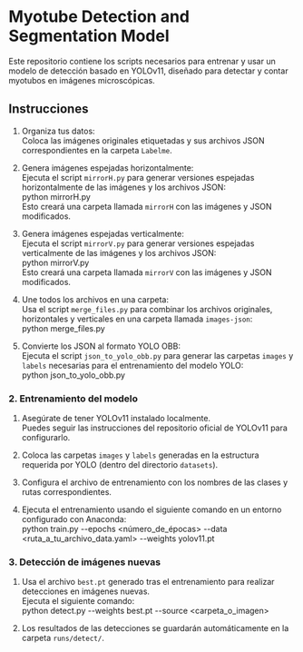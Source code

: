 # Myotube Detection and Segmentation Model

Este repositorio contiene los scripts necesarios para entrenar y usar un modelo de detección basado en YOLOv11, diseñado para detectar y contar myotubos en imágenes microscópicas.

## Instrucciones

1. Organiza tus datos:  
   Coloca las imágenes originales etiquetadas y sus archivos JSON correspondientes en la carpeta `Labelme`.

2. Genera imágenes espejadas horizontalmente:  
   Ejecuta el script `mirrorH.py` para generar versiones espejadas horizontalmente de las imágenes y los archivos JSON:  
   python mirrorH.py  
   Esto creará una carpeta llamada `mirrorH` con las imágenes y JSON modificados.

3. Genera imágenes espejadas verticalmente:  
   Ejecuta el script `mirrorV.py` para generar versiones espejadas verticalmente de las imágenes y los archivos JSON:  
   python mirrorV.py  
   Esto creará una carpeta llamada `mirrorV` con las imágenes y JSON modificados.

4. Une todos los archivos en una carpeta:  
   Usa el script `merge_files.py` para combinar los archivos originales, horizontales y verticales en una carpeta llamada `images-json`:  
   python merge_files.py  

5. Convierte los JSON al formato YOLO OBB:  
   Ejecuta el script `json_to_yolo_obb.py` para generar las carpetas `images` y `labels` necesarias para el entrenamiento del modelo YOLO:  
   python json_to_yolo_obb.py  

### 2. Entrenamiento del modelo

1. Asegúrate de tener YOLOv11 instalado localmente.  
   Puedes seguir las instrucciones del repositorio oficial de YOLOv11 para configurarlo.  

2. Coloca las carpetas `images` y `labels` generadas en la estructura requerida por YOLO (dentro del directorio `datasets`).  

3. Configura el archivo de entrenamiento con los nombres de las clases y rutas correspondientes.  

4. Ejecuta el entrenamiento usando el siguiente comando en un entorno configurado con Anaconda:  
   python train.py --epochs <número_de_épocas> --data <ruta_a_tu_archivo_data.yaml> --weights yolov11.pt  

### 3. Detección de imágenes nuevas

1. Usa el archivo `best.pt` generado tras el entrenamiento para realizar detecciones en imágenes nuevas.  
   Ejecuta el siguiente comando:  
   python detect.py --weights best.pt --source <carpeta_o_imagen>  

2. Los resultados de las detecciones se guardarán automáticamente en la carpeta `runs/detect/`.


